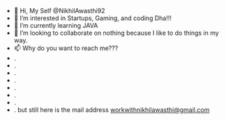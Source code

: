 - 👋 Hi, My Self @NikhilAwasthi92
- 👀 I’m interested in Startups, Gaming, and coding Dha!!! 
- 🌱 I’m currently learning JAVA
- 💞️ I’m looking to collaborate on nothing because I like to do things in my way.
- 📫 Why do you want to reach me???
- .
- .
- .
- .
- .
- .
- .
- .
but still here is the mail address workwithnikhilawasthi@gmail.com
